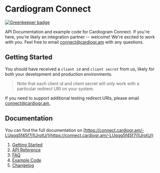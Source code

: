 # Cardiogram Connect

[![Greenkeeper badge](https://badges.greenkeeper.io/Cardiogram/cardiogram-connect.svg?token=eb44dcaa6e1f409fa636c3bf4647151d7d807028e4b1eb6ac5da707fcef38e0f&ts=1552869135299)](https://greenkeeper.io/)

API Documentation and example code for Cardiogram Connect. If you're here, you're likely an integration partner -- welcome! We're excited to work with you. Feel free to email [connect@cardiogr.am](mailto:connect@cardiogr.am) with any questions.

## Getting Started

You should have received a `client id` and `client secret` from us, likely for both your development and production environments. 

> Note that each client id and client secret will only work with a particular redirect URI on your system.

If you need to support additional testing redirect URIs, please email [connect@cardiogr.am.](mailto:connect@cardiogr.am)

## Documentation

You can find the full documentation on [https://connect.cardiogr.am/-LUqgg5f45f7j1lJrotU/](https://connect.cardiogr.am/-LUqgg5f45f7j1lJrotU/)

1. [Getting Started](docs/api/authentication.md)
2. [API Reference](docs/api/)
3. [FAQ](docs/faq/)
4. [Example Code](docs/faq/sample.md)
5. [Changelog](docs/changelog.md)

